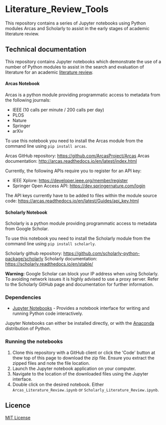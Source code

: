 # Literature_Review_Tools
This repository contains a series of Jupyter notebooks using Python modules Arcas and Scholarly to assist in the early stages of academic literature review.

## Technical documentation

This repository contains Jupyter notebooks which demonstrate the use of a number of Python modules to assist in the search and evaluation of literature for an academic [literature review](https://www.scribbr.com/dissertation/literature-review/).

#### Arcas Notebook

Arcas is a python module providing programmatic access to metadata from the following journals:

- IEEE (10 calls per minute / 200 calls per day)
- PLOS
- Nature
- Springer
- arXiv

To use this notebook you need to install the Arcas module from the command line using `pip install arcas`.

Arcas GitHub repository: https://github.com/ArcasProject/Arcas
Arcas documentation: http://arcas.readthedocs.io/en/latest/index.html

Currently, the following APIs require you to register for an API key:

- IEEE Xplore: https://developer.ieee.org/member/register
- Springer Open Access API: https://dev.springernature.com/login

The API keys currently have to be added to files within the module source code: https://arcas.readthedocs.io/en/latest/Guides/api_key.html

#### Scholarly Notebook

Scholarly is a python module providing programmatic access to metadata from Google Scholar.

To use this notebook you need to install the Scholarly module from the command line using `pip install scholarly`.

Scholarly github repository: https://github.com/scholarly-python-package/scholarly
Scholarly documentation: https://scholarly.readthedocs.io/en/stable/

**Warning:** Google Scholar can block your IP address when using Scholarly. To avoiding network issues it is highly advised to use a proxy server. Refer to the Scholarly GitHub page and documentation for further information.

### Dependencies

- [Jupyter Notebooks](https://jupyter.org/) - Provides a notebook interface for writing and running Python code interactively.

Jupyter Notebooks can either be installed directly, or with the [Anaconda](https://www.anaconda.com/) distribution of Python. 

### Running the notebooks

1. Clone this repository with a GitHub client or click the 'Code' button at thew top of this page to download the zip file. Ensure you extract the zipped files and note the file location.
2. Launch the Jupyter notebook application on your computer.
3. Navigate to the location of the downloaded files using the Jupyter interface.
4. Double click on the desired notebook. Either `Arcas_Literature_Review.ipynb` or `Scholarly_Literature_Review.ipynb`.

## Licence

[MIT License](LICENCE)
